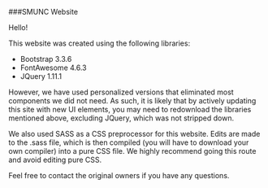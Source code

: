 ###SMUNC Website

Hello!

This website was created using the following libraries:

- Bootstrap 3.3.6
- FontAwesome 4.6.3
- JQuery 1.11.1

However, we have used personalized versions that eliminated most components we did not need. As such, it is likely that by actively updating this site with new UI elements, you may need to redownload the libraries mentioned above, excluding JQuery, which was not stripped down.

We also used SASS as a CSS preprocessor for this website. Edits are made to the .sass file, which is then compiled (you will have to download your own compiler) into a pure CSS file. We highly recommend going this route and avoid editing pure CSS.


Feel free to contact the original owners if you have any questions.



